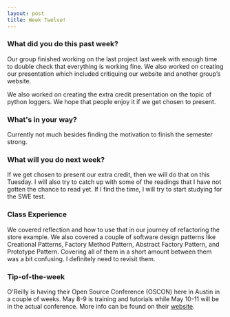 ```yaml
---
layout: post
title: Week Twelve!
---
```


### What did you do this past week?

Our group finished working on the last project last week with enough time to double check that everything is working fine. We also worked on creating our presentation which included critiquing our website and another group’s website. 

We also worked on creating the extra credit presentation on the topic of python loggers. We hope that people enjoy it if we get chosen to present.

### What's in your way?
Currently not much besides finding the motivation to finish the semester strong.

### What will you do next week?
If we get chosen to present our extra credit, then we will do that on this Tuesday. I will also try to catch up with some of the readings that I have not gotten the chance to read yet. If I find the time, I will try to start studying for the SWE test.

### Class Experience
We covered reflection and how to use that in our journey of refactoring the store example. We also covered a couple of software design patterns like Creational Patterns, Factory Method Pattern, Abstract Factory Pattern, and Prototype Pattern. Covering all of them in a short amount between them was a bit confusing. I definitely need to revisit them.


### Tip-of-the-week

O'Reilly is having their Open Source Conference (OSCON) here in Austin in a couple of weeks. May 8-9 is training and tutorials while May 10-11 will be in the actual conference. More info can be found on their [website](https://conferences.oreilly.com/oscon/oscon-tx). 
